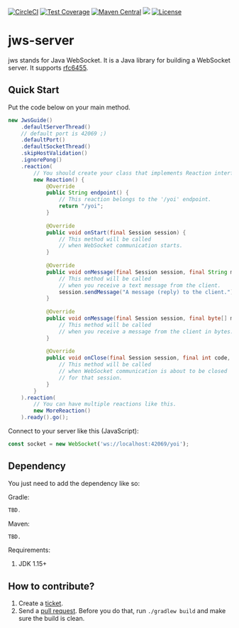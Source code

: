 [![CircleCI](https://circleci.com/gh/levelrin/jws-server.svg?style=svg)](https://circleci.com/gh/levelrin/jws-server)
[![Test Coverage](https://img.shields.io/codecov/c/github/levelrin/jws-server.svg)](https://codecov.io/github/levelrin/jws-server?branch=main)
[![Maven Central](https://img.shields.io/maven-central/v/com.levelrin/jws-server.svg)](https://maven-badges.herokuapp.com/maven-central/com.levelrin/jws-server)
[![](https://tokei.rs/b1/github/levelrin/jws-server?category=code)](https://github.com/levelrin/jws-server)
[![License](https://img.shields.io/badge/license-MIT-green.svg)](https://github.com/levelrin/jws-server/blob/main/LICENSE)

# jws-server

jws stands for Java WebSocket.
It is a Java library for building a WebSocket server.
It supports [rfc6455](https://datatracker.ietf.org/doc/html/rfc6455).

## Quick Start

Put the code below on your main method.

```java
new JwsGuide()
    .defaultServerThread()
    // default port is 42069 ;)
    .defaultPort()
    .defaultSocketThread()
    .skipHostValidation()
    .ignorePong()
    .reaction(
        // You should create your class that implements Reaction interface.
        new Reaction() {
            @Override
            public String endpoint() {
                // This reaction belongs to the '/yoi' endpoint.
                return "/yoi";
            }
            
            @Override
            public void onStart(final Session session) {
                // This method will be called
                // when WebSocket communication starts.
            }
            
            @Override
            public void onMessage(final Session session, final String message) {
                // This method will be called
                // when you receive a text message from the client.
                session.sendMessage("A message (reply) to the client.");
            }
            
            @Override
            public void onMessage(final Session session, final byte[] message) {
                // This method will be called
                // when you receive a message from the client in bytes.
            }
            
            @Override
            public void onClose(final Session session, final int code, final String reason) {
                // This method will be called
                // when WebSocket communication is about to be closed
                // for that session.
            }
        }
    ).reaction(
        // You can have multiple reactions like this.
        new MoreReaction()
    ).ready().go();
```

Connect to your server like this (JavaScript):
```javascript
const socket = new WebSocket('ws://localhost:42069/yoi');
```

## Dependency

You just need to add the dependency like so:

Gradle:
```groovy
TBD.
```

Maven:
```xml
TBD.
```

Requirements:
1. JDK 1.15+

## How to contribute?

1. Create a [ticket](https://github.com/levelrin/jws-server/issues).
2. Send a [pull request](https://github.com/levelrin/jws-server/pulls).
Before you do that, run `./gradlew build` and make sure the build is clean.
